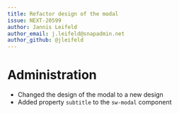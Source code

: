 ```yaml
---
title: Refactor design of the modal
issue: NEXT-20599
author: Jannis Leifeld
author_email: j.leifeld@snapadmin.net
author_github: @jleifeld
---
```

# Administration
* Changed the design of the modal to a new design
* Added property `subtitle` to the `sw-modal` component
